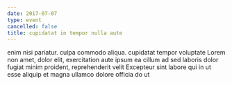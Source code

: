 ```yaml
---
date: 2017-07-07
type: event
cancelled: false
title: cupidatat in tempor nulla aute
---
```

enim nisi pariatur. culpa commodo aliqua. cupidatat tempor voluptate Lorem non amet, dolor elit, exercitation aute ipsum ea cillum ad sed laboris dolor fugiat minim proident, reprehenderit velit Excepteur sint labore qui in ut esse aliquip et magna ullamco dolore officia do ut